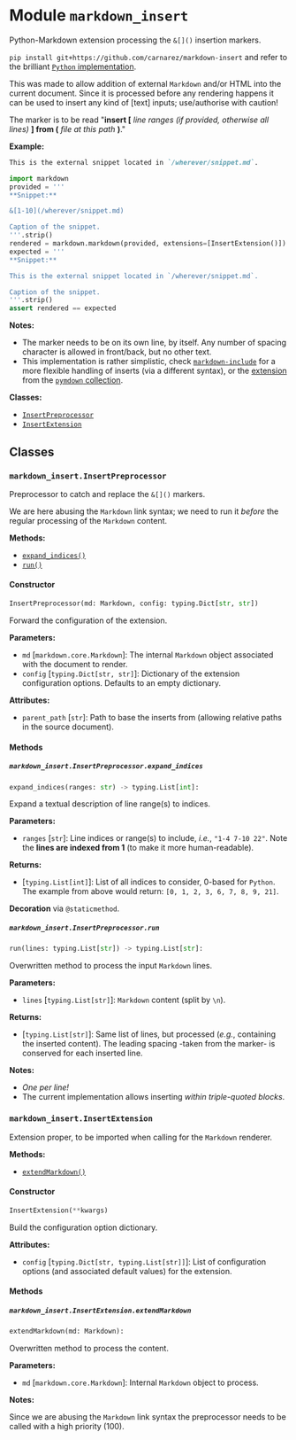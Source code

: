 # Module `markdown_insert`

Python-Markdown extension processing the `&[]()` insertion markers.

`pip install git+https://github.com/carnarez/markdown-insert` and refer to the brilliant
[`Python` implementation](https://github.com/Python-Markdown/markdown).

This was made to allow addition of external `Markdown` and/or HTML into the current
document. Since it is processed before any rendering happens it can be used to insert
any kind of \[text\] inputs; use/authorise with caution!

The marker is to be read "**insert \[** *line ranges (if provided, otherwise all lines)*
**\] from (** *file at this path* **)**."

**Example:**

```markdown
This is the external snippet located in `/wherever/snippet.md`.
```

```python
import markdown
provided = '''
**Snippet:**

&[1-10](/wherever/snippet.md)

Caption of the snippet.
'''.strip()
rendered = markdown.markdown(provided, extensions=[InsertExtension()])
expected = '''
**Snippet:**

This is the external snippet located in `/wherever/snippet.md`.

Caption of the snippet.
'''.strip()
assert rendered == expected
```

**Notes:**

- The marker needs to be on its own line, by itself. Any number of spacing character is
  allowed in front/back, but no other text.
- This implementation is rather simplistic, check
  [`markdown-include`](https://github.com/cmacmackin/markdown-include) for a more
  flexible handling of inserts (via a different syntax), or the
  [extension](https://facelessuser.github.io/pymdown-extensions/extensions/snippets/)
  from the [`pymdown` collection](https://facelessuser.github.io/pymdown-extensions/).

**Classes:**

- [`InsertPreprocessor`](#markdown_insertinsertpreprocessor)
- [`InsertExtension`](#markdown_insertinsertextension)

## Classes

### `markdown_insert.InsertPreprocessor`

Preprocessor to catch and replace the `&[]()` markers.

We are here abusing the `Markdown` link syntax; we need to run it *before* the regular
processing of the `Markdown` content.

**Methods:**

- [`expand_indices()`](#markdown_insertinsertpreprocessorexpand_indices)
- [`run()`](#markdown_insertinsertpreprocessorrun)

#### Constructor

```python
InsertPreprocessor(md: Markdown, config: typing.Dict[str, str])
```

Forward the configuration of the extension.

**Parameters:**

- `md` \[`markdown.core.Markdown`\]: The internal `Markdown` object associated with the
  document to render.
- `config` \[`typing.Dict[str, str]`\]: Dictionary of the extension configuration
  options. Defaults to an empty dictionary.

**Attributes:**

- `parent_path` \[`str`\]: Path to base the inserts from (allowing relative paths in the
  source document).

#### Methods

##### `markdown_insert.InsertPreprocessor.expand_indices`

```python
expand_indices(ranges: str) -> typing.List[int]:
```

Expand a textual description of line range(s) to indices.

**Parameters:**

- `ranges` \[`str`\]: Line indices or range(s) to include, *i.e.*, `"1-4 7-10 22"`. Note
  the **lines are indexed from 1** (to make it more human-readable).

**Returns:**

- \[`typing.List[int]`\]: List of all indices to consider, 0-based for `Python`. The
  example from above would return: `[0, 1, 2, 3, 6, 7, 8, 9, 21]`.

**Decoration** via `@staticmethod`.

##### `markdown_insert.InsertPreprocessor.run`

```python
run(lines: typing.List[str]) -> typing.List[str]:
```

Overwritten method to process the input `Markdown` lines.

**Parameters:**

- `lines` \[`typing.List[str]`\]: `Markdown` content (split by `\n`).

**Returns:**

- \[`typing.List[str]`\]: Same list of lines, but processed (*e.g.*, containing the
  inserted content). The leading spacing -taken from the marker- is conserved for each
  inserted line.

**Notes:**

- *One per line!*
- The current implementation allows inserting *within triple-quoted blocks*.

### `markdown_insert.InsertExtension`

Extension proper, to be imported when calling for the `Markdown` renderer.

**Methods:**

- [`extendMarkdown()`](#markdown_insertinsertextensionextendmarkdown)

#### Constructor

```python
InsertExtension(**kwargs)
```

Build the configuration option dictionary.

**Attributes:**

- `config` \[`typing.Dict[str, typing.List[str]]`\]: List of configuration options (and
  associated default values) for the extension.

#### Methods

##### `markdown_insert.InsertExtension.extendMarkdown`

```python
extendMarkdown(md: Markdown):
```

Overwritten method to process the content.

**Parameters:**

- `md` \[`markdown.core.Markdown`\]: Internal `Markdown` object to process.

**Notes:**

Since we are abusing the `Markdown` link syntax the preprocessor needs to be called with
a high priority (100).
